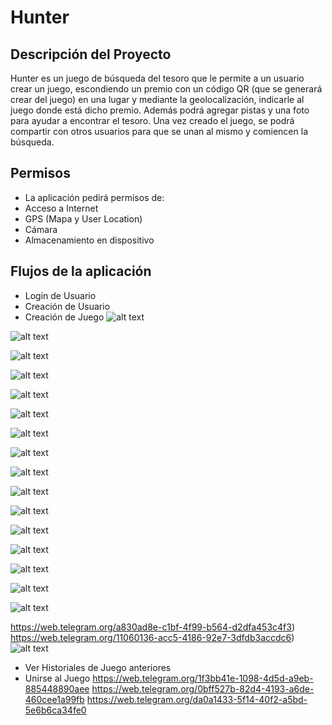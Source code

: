 # Hunter 
## Descripción del Proyecto

Hunter es un juego de búsqueda del tesoro que le permite a un usuario crear un juego, escondiendo un premio con un código QR (que se generará crear del juego) en una lugar y mediante la geolocalización, indicarle al juego donde está dicho premio. Además podrá agregar pistas y una foto para ayudar a encontrar el tesoro.
Una vez creado el juego, se podrá compartir con otros usuarios para que se unan al mismo y comiencen la búsqueda.  

## Permisos

* La aplicación pedirá permisos de:
* Acceso a Internet
* GPS (Mapa y User Location)
* Cámara
* Almacenamiento en dispositivo

## Flujos de la aplicación
* Login de Usuario
* Creación de Usuario
* Creación de Juego
![alt text](https://firebasestorage.googleapis.com/v0/b/desarrollo-mobile---hunter.appspot.com/o/fotos%2Fphoto5055719086771775887.jpg?alt=media)


![alt text](https://firebasestorage.googleapis.com/v0/b/desarrollo-mobile---hunter.appspot.com/o/fotos%2Fphoto5055719086771775899.jpg?alt=media)

![alt text](https://firebasestorage.googleapis.com/v0/b/desarrollo-mobile---hunter.appspot.com/o/fotos%2Fphoto5055719086771775900.jpg?alt=media)

![alt text](https://firebasestorage.googleapis.com/v0/b/desarrollo-mobile---hunter.appspot.com/o/fotos%2Fphoto5055719086771775901.jpg?alt=media)

![alt text](https://firebasestorage.googleapis.com/v0/b/desarrollo-mobile---hunter.appspot.com/o/fotos%2Fphoto5055719086771775902.jpg?alt=media)


![alt text](https://firebasestorage.googleapis.com/v0/b/desarrollo-mobile---hunter.appspot.com/o/fotos%2Fphoto5055719086771775903.jpg?alt=media)

![alt text](https://firebasestorage.googleapis.com/v0/b/desarrollo-mobile---hunter.appspot.com/o/fotos%2Fphoto5055719086771775904.jpg?alt=media)

![alt text](https://firebasestorage.googleapis.com/v0/b/desarrollo-mobile---hunter.appspot.com/o/fotos%2Fphoto5055719086771775905.jpg?alt=media)

![alt text](https://firebasestorage.googleapis.com/v0/b/desarrollo-mobile---hunter.appspot.com/o/fotos%2Fphoto5055719086771775906.jpg?alt=media)

![alt text](https://firebasestorage.googleapis.com/v0/b/desarrollo-mobile---hunter.appspot.com/o/fotos%2Fphoto5055719086771775907.jpg?alt=media)

![alt text](https://firebasestorage.googleapis.com/v0/b/desarrollo-mobile---hunter.appspot.com/o/fotos%2Fphoto5055719086771775908.jpg?alt=media)

![alt text](https://firebasestorage.googleapis.com/v0/b/desarrollo-mobile---hunter.appspot.com/o/fotos%2Fphoto5055719086771775909.jpg?alt=media)

![alt text](https://firebasestorage.googleapis.com/v0/b/desarrollo-mobile---hunter.appspot.com/o/fotos%2Fphoto5055719086771775910.jpg?alt=media)

![alt text](https://firebasestorage.googleapis.com/v0/b/desarrollo-mobile---hunter.appspot.com/o/fotos%2Fphoto5055719086771775911.jpg?alt=media)

![alt text](https://firebasestorage.googleapis.com/v0/b/desarrollo-mobile---hunter.appspot.com/o/fotos%2Fphoto5055719086771775912.jpg?alt=media)

![alt text](https://firebasestorage.googleapis.com/v0/b/desarrollo-mobile---hunter.appspot.com/o/fotos%2Fphoto5055719086771775913.jpg?alt=media)




https://web.telegram.org/a830ad8e-c1bf-4f99-b564-d2dfa453c4f3)
https://web.telegram.org/11060136-acc5-4186-92e7-3dfdb3accdc6)
![alt text](https://web.telegram.org/d8c45701-a651-4436-9e59-b25a4bcbc4c0)
* Ver Historiales de Juego anteriores
* Unirse al Juego
https://web.telegram.org/1f3bb41e-1098-4d5d-a9eb-885448890aee
https://web.telegram.org/0bff527b-82d4-4193-a6de-460cee1a99fb
https://web.telegram.org/da0a1433-5f14-40f2-a5bd-5e6b6ca34fe0
